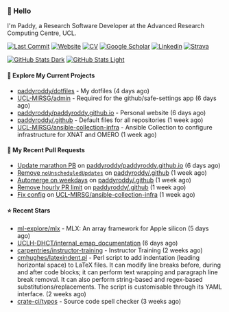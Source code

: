 ### 👋 Hello

I'm Paddy, a Research Software Developer at the Advanced Research Computing
Centre, UCL.

[![Last Commit](https://img.shields.io/github/last-commit/paddyroddy/paddyroddy/main?label=updated)](https://github.com/paddyroddy)
[![Website](https://img.shields.io/badge/GitHub%20Pages-222?logo=githubpages&logoColor=fff&style=for-the-badge&style=flat)](https://paddyroddy.github.io)
[![CV](https://img.shields.io/badge/CV-PDF-pink.svg)](https://paddyroddy.github.io/cv)
[![Google Scholar](https://img.shields.io/badge/Google%20Scholar-4285F4?logo=googlescholar&logoColor=fff&style=for-the-badge&style=flat)](https://scholar.google.com/citations?user=OFigHUwAAAAJ)
[![Linkedin](https://img.shields.io/badge/LinkedIn-0A66C2?logo=linkedin&logoColor=fff&style=for-the-badge&style=flat)](https://www.linkedin.com/in/patrickjamesroddy)
[![Strava](https://img.shields.io/badge/Strava-FC4C02?style=for-the-badge&logo=strava&logoColor=white&style=flat)](https://www.strava.com/athletes/patrick_roddy)

[![GitHub Stats Dark](https://github-readme-stats-paddyroddy.vercel.app/api?username=paddyroddy&disable_animations=true&hide_border=true&hide_title=true&include_all_commits=true&rank_icon=github&show=prs_merged,reviews&show_icons=true&theme=tokyonight)](https://github.com/paddyroddy/paddyroddy#gh-dark-mode-only)
[![GitHub Stats Light](https://github-readme-stats-paddyroddy.vercel.app/api?username=paddyroddy&disable_animations=true&hide_border=true&hide_title=true&include_all_commits=true&rank_icon=github&show=prs_merged,reviews&show_icons=true&theme=default)](https://github.com/paddyroddy/paddyroddy#gh-light-mode-only)

#### 👷 Explore My Current Projects

- [paddyroddy/dotfiles](https://github.com/paddyroddy/dotfiles) - My dotfiles
  (4 days ago)
- [UCL-MIRSG/admin](https://github.com/UCL-MIRSG/admin) - Required for the github/safe-settings app
  (6 days ago)
- [paddyroddy/paddyroddy.github.io](https://github.com/paddyroddy/paddyroddy.github.io) - Personal website
  (6 days ago)
- [paddyroddy/.github](https://github.com/paddyroddy/.github) - Default files for all repositories
  (1 week ago)
- [UCL-MIRSG/ansible-collection-infra](https://github.com/UCL-MIRSG/ansible-collection-infra) - Ansible Collection to configure infrastructure for XNAT and OMERO
  (1 week ago)

#### 🔨 My Recent Pull Requests

- [Update marathon PB](https://github.com/paddyroddy/paddyroddy.github.io/pull/65) on [paddyroddy/paddyroddy.github.io](https://github.com/paddyroddy/paddyroddy.github.io)
  (6 days ago)
- [Remove `noUnscheduledUpdates`](https://github.com/paddyroddy/.github/pull/182) on [paddyroddy/.github](https://github.com/paddyroddy/.github)
  (1 week ago)
- [Automerge on weekdays](https://github.com/paddyroddy/.github/pull/181) on [paddyroddy/.github](https://github.com/paddyroddy/.github)
  (1 week ago)
- [Remove hourly PR limit](https://github.com/paddyroddy/.github/pull/180) on [paddyroddy/.github](https://github.com/paddyroddy/.github)
  (1 week ago)
- [Fix config](https://github.com/UCL-MIRSG/ansible-collection-infra/pull/7) on [UCL-MIRSG/ansible-collection-infra](https://github.com/UCL-MIRSG/ansible-collection-infra)
  (1 week ago)

#### ⭐ Recent Stars

- [ml-explore/mlx](https://github.com/ml-explore/mlx) - MLX: An array framework for Apple silicon
  (5 days ago)
- [UCLH-DHCT/internal_emap_documentation](https://github.com/UCLH-DHCT/internal_emap_documentation)
  (6 days ago)
- [carpentries/instructor-training](https://github.com/carpentries/instructor-training) - Instructor Training
  (2 weeks ago)
- [cmhughes/latexindent.pl](https://github.com/cmhughes/latexindent.pl) - Perl script to add indentation (leading horizontal space) to LaTeX files. It can modify line breaks before, during and after code blocks; it can perform text wrapping and paragraph line break removal. It can also perform string-based and regex-based substitutions/replacements. The script is customisable through its YAML interface.
  (2 weeks ago)
- [crate-ci/typos](https://github.com/crate-ci/typos) - Source code spell checker
  (3 weeks ago)

